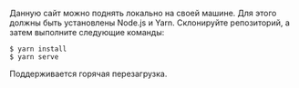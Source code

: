 Данную сайт можно поднять локально на своей машине. Для этого должны быть установлены Node.js и Yarn. Склонируйте репозиторий,
а затем выполните следующие команды:
```shell
$ yarn install
$ yarn serve
```
Поддерживается горячая перезагрузка.
